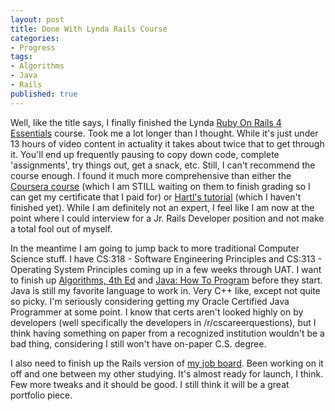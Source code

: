```yaml
---
layout: post
title: Done With Lynda Rails Course
categories:
- Progress
tags:
- Algorithms
- Java
- Rails
published: true
---
```


Well, like the title says, I finally finished the Lynda <a href="http://www.lynda.com/ViewCertificate/B415945D75004B3B88CD7A106F9F0112" target="_blank">Ruby On Rails 4 Essentials</a> course. Took me a lot longer than I thought. While it's just under 13 hours of video content in actuality it takes about twice that to get through it. You'll end up frequently pausing to copy down code, complete 'assignments', try things out, get a snack, etc. Still, I can't recommend the course enough. I found it much more comprehensive than either the <a href="https://class.coursera.org/webapplications-003" target="_blank">Coursera course</a> (which I am STILL waiting on them to finish grading so I can get my certificate that I paid for) or <a href="https://www.railstutorial.org/" target="_blank">Hartl's tutorial</a> (which I haven't finished yet). While I am definitely not an expert, I feel like I am now at the point where I could interview for a Jr. Rails Developer position and not make a total fool out of myself.

In the meantime I am going to jump back to more traditional Computer Science stuff. I have CS:318 - Software Engineering Principles and CS:313 - Operating System Principles coming up in a few weeks through UAT. I want to finish up <a href="http://algs4.cs.princeton.edu/home/" target="_blank">Algorithms, 4th Ed</a> and <a href="http://www.amazon.com/Java-Program-Early-Objects-Edition/dp/0133807800" target="_blank">Java: How To Program</a> before they start. Java is still my favorite language to work in. Very C++ like, except not quite so picky. I'm seriously considering getting my Oracle Certified Java Programmer at some point. I know that certs aren't looked highly on by developers (well specifically the developers in /r/cscareerquestions), but I think having something on paper from a recognized institution wouldn't be a bad thing, considering I still won't have on-paper C.S. degree.

I also need to finish up the Rails version of <a href="http://willcodeforfood.io/" target="_blank">my job board</a>. Been working on it off and one between my other studying. It's almost ready for launch, I think. Few more tweaks and it should be good. I still think it will be a great portfolio piece.
